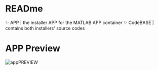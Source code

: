 # READme

✨ APP | the installer APP for the MATLAB APP container
✨ CodeBASE | contains both installers' source codes


# APP Preview
![appPREVIEW](https://user-images.githubusercontent.com/71562476/204873882-c06ba5b7-fe02-4c12-b05e-72d42b967570.png)
